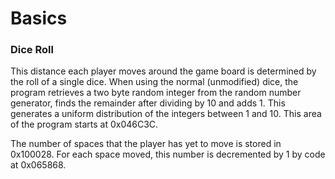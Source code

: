 # Basics

### Dice Roll

This distance each player moves around the game board is determined by the roll of a single dice. When using the normal (unmodified) dice, the program retrieves a two byte random integer from the random number generator, finds the remainder after dividing by 10 and adds 1. This generates a uniform distribution of the integers between 1 and 10. This area of the program starts at 0x046C3C. 

The number of spaces that the player has yet to move is stored in 0x100028. For each space moved, this number is decremented by 1 by code at 0x065868.
